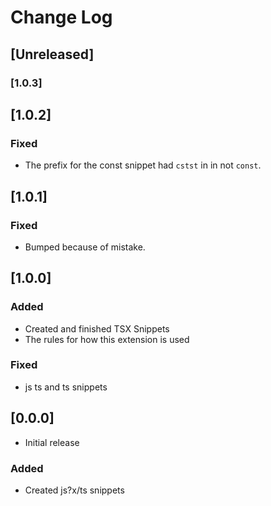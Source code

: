 # Change Log

## [Unreleased]

### [1.0.3]

## [1.0.2]

### Fixed 

- The prefix for the const snippet had `cstst` in in not `const`.

## [1.0.1]

### Fixed

- Bumped because of mistake.

## [1.0.0]


### Added

- Created and finished TSX Snippets
- The rules for how this extension is used

### Fixed

-  js ts and ts snippets

## [0.0.0]

- Initial release

### Added
- Created js?x/ts snippets
